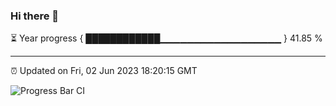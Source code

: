 ### Hi there 👋

⏳ Year progress { ████████████▁▁▁▁▁▁▁▁▁▁▁▁▁▁▁▁▁▁ } 41.85 %

---

⏰ Updated on Fri, 02 Jun 2023 18:20:15 GMT

![Progress Bar CI](https://github.com/ZhaoGui/ZhaoGui/workflows/Progress%20Bar%20CI/badge.svg)
